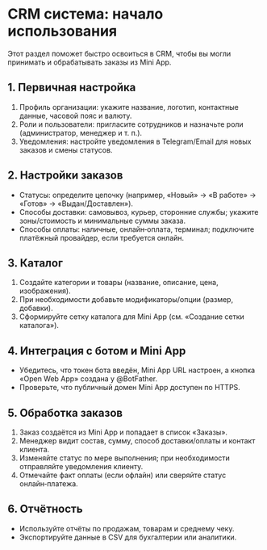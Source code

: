 # CRM система: начало использования

Этот раздел поможет быстро освоиться в CRM, чтобы вы могли принимать и обрабатывать заказы из Mini App.

## 1. Первичная настройка
1. Профиль организации: укажите название, логотип, контактные данные, часовой пояс и валюту.  
2. Роли и пользователи: пригласите сотрудников и назначьте роли (администратор, менеджер и т. п.).  
3. Уведомления: настройте уведомления в Telegram/Email для новых заказов и смены статусов.

## 2. Настройки заказов
- Статусы: определите цепочку (например, «Новый» → «В работе» → «Готов» → «Выдан/Доставлен»).  
- Способы доставки: самовывоз, курьер, сторонние службы; укажите зоны/стоимость и минимальные суммы заказа.  
- Способы оплаты: наличные, онлайн‑оплата, терминал; подключите платёжный провайдер, если требуется онлайн.

## 3. Каталог
1. Создайте категории и товары (название, описание, цена, изображения).  
2. При необходимости добавьте модификаторы/опции (размер, добавки).  
3. Сформируйте сетку каталога для Mini App (см. «Создание сетки каталога»).

## 4. Интеграция с ботом и Mini App
- Убедитесь, что токен бота введён, Mini App URL настроен, а кнопка «Open Web App» создана у @BotFather.  
- Проверьте, что публичный домен Mini App доступен по HTTPS.

## 5. Обработка заказов
1. Заказ создаётся из Mini App и попадает в список «Заказы».  
2. Менеджер видит состав, сумму, способ доставки/оплаты и контакт клиента.  
3. Изменяйте статус по мере выполнения; при необходимости отправляйте уведомления клиенту.  
4. Отмечайте факт оплаты (если офлайн) или сверяйте статус онлайн‑платежа.

## 6. Отчётность
- Используйте отчёты по продажам, товарам и среднему чеку.  
- Экспортируйте данные в CSV для бухгалтерии или аналитики.
